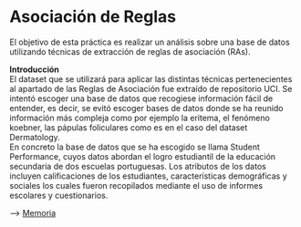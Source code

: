 # Asociación de Reglas

El objetivo de esta práctica es realizar un análisis sobre una base de datos utilizando técnicas de extracción de reglas de asociación (RAs).


**Introducción** <br />
El dataset que se utilizará para aplicar las distintas técnicas pertenecientes al apartado de las Reglas de Asociación fue extraído de  repositorio UCI. Se intentó escoger una base de datos que recogiese información fácil de entender, es decir, se evitó escoger bases de datos donde se ha reunido información más compleja como por ejemplo la eritema, el fenómeno koebner, las pápulas foliculares como es en el caso del dataset Dermatology.<br />
En concreto la base de datos que se ha escogido se llama Student Performance, cuyos datos abordan el logro estudiantil de la educación secundaria de dos escuelas portuguesas. Los atributos de los datos incluyen calificaciones de los estudiantes, características demográficas y sociales los cuales fueron recopilados mediante el uso de informes escolares y cuestionarios.

--> [Memoria](https://github.com/BesayMontesdeoca/DataMiningR/blob/master/AsociacionReglas/memoria.pdf)
